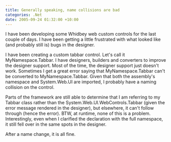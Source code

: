 ```yaml
---
title: Generally speaking, name collisions are bad
categories: .Net
date: 2005-09-24 01:32:00 +10:00
---
```


 I have been developing some Whidbey web custom controls for the last couple of days. I have been getting a little frustrated with what looked like (and probably still is) bugs in the designer. 

 I have been creating a custom tabbar control. Let's call it MyNamespace.Tabbar. I have designers, builders and converters to improve the designer support. Most of the time, the designer support just doesn't work. Sometimes I get a great error saying that MyNamespace.Tabbar can't be converted to MyNamespace.Tabbar. Given that both the assembly's namespace and System.Web.UI are imported, I probably have a naming collision on the control. 

 Parts of the framework are still able to determine that I am referring to my Tabbar class rather than the System.Web.UI.WebControls.Tabbar (given the error message rendered in the designer), but elsewhere, it can't follow through (hence the error). BTW, at runtime, none of this is a problem. Interestingly, even when I clarified the declaration with the full namespace, it still fell over in the same spots in the designer. 

 After a name change, it is all fine. 


